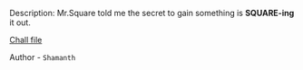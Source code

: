 
Description:
Mr.Square told me the secret to gain something is **SQUARE-ing** it out.

[Chall file](https://mega.nz/file/tHIyBDSK#USWZopNtgogg2dE9UWST8ackgaQuOisn4BKtAyXjjnk)

Author - `Shamanth`

